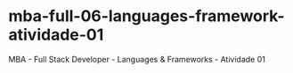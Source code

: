 # mba-full-06-languages-framework-atividade-01
MBA - Full Stack Developer - Languages &amp; Frameworks - Atividade 01
